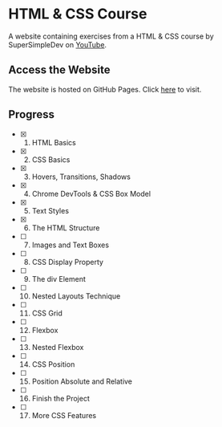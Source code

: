 # HTML & CSS Course
A website containing exercises from a HTML & CSS course by SuperSimpleDev on [YouTube](https://youtu.be/G3e-cpL7ofc).

## Access the Website
The website is hosted on GitHub Pages. Click [here](https://vandreic.github.io/HTML-CSS-Course/) to visit.

## Progress
- [x] 1. HTML Basics
- [x] 2. CSS Basics
- [x] 3. Hovers, Transitions, Shadows
- [x] 4. Chrome DevTools & CSS Box Model
- [x] 5. Text Styles
- [x] 6. The HTML Structure
- [ ] 7. Images and Text Boxes
- [ ] 8. CSS Display Property
- [ ] 9. The div Element
- [ ] 10. Nested Layouts Technique
- [ ] 11. CSS Grid
- [ ] 12. Flexbox
- [ ] 13. Nested Flexbox
- [ ] 14. CSS Position
- [ ] 15. Position Absolute and Relative
- [ ] 16. Finish the Project
- [ ] 17. More CSS Features
